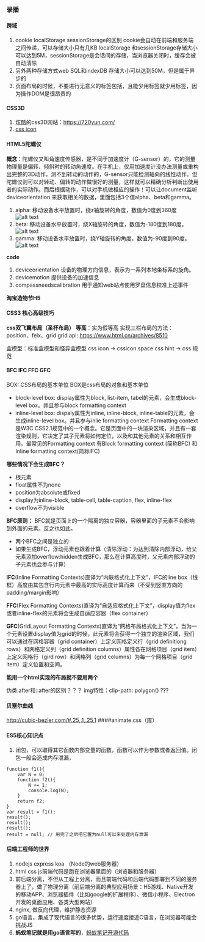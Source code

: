 ### 录播

#### 跨域
1. cookie localStorage sessionStorage的区别
cookie会自动在前端和服务端之间传递，可以存储大小只有几KB
localStorage 和sessionStorage存储大小可以达到5M，sessionStorage是会话间的存储，当浏览器关闭时，缓存会被自动清除
2. 另外两种存储方式web SQL和indexDB 存储大小可以达到50M，但是属于异步的
3. 页面布局的时候，不要进行无意义的标签包括，且能少用标签就少用标签，因为操作DOM是很昂贵的

#### CSS3D
1. 炫酷的css3D网站：https://720yun.com/
2. [css icon](https://cssicon.space "css icon")

#### HTML5陀螺仪
**概念**：陀螺仪又叫角速度传感器，是不同于加速度计（G-sensor）的，它的测量物理量是偏转、倾斜时的转动角速度。在手机上，仅用加速度计没办法测量或重构出完整的3D动作，测不到转动的动作的，G-sensor只能检测轴向的线性动作。但陀螺仪则可以对转动、偏转的动作做很好的测量，这样就可以精确分析判断出使用者的实际动作。而后根据动作，可以对手机做相应的操作！可以让document监听deviceorientation 来获取相关的数据，里面包括3个值alpha、beta和gamma。
1. alpha: 移动设备水平放置时，绕z轴旋转的角度，数值为0度到360度
![alt text](./imgs/alpha.jpg "Title")
2. beta: 移动设备水平放置时，绕X轴旋转的角度，数值为-180度到180度。
![alt text](./imgs/beta.jpg "Title")
3. gamma: 移动设备水平放置时，绕Y轴旋转的角度，数值为-90度到90度。
![alt text](./imgs/gamma.jpg "Title")

**code**
1. deviceorientation 
设备的物理方向信息，表示为一系列本地坐标系的旋角。
2. devicemotion
提供设备的加速信息
3. compassneedscalibration
用于通知web站点使用罗盘信息校准上述事件

**淘宝造物节H5**

#### CSS3 核心高级技巧
**css双飞翼布局（圣杯布局）**
**等高**：实为假等高
实现三栏布局的方法：position、felx、grid
grid api: https://www.html.cn/archives/8510

盒模型：标准盒模型和怪异盒模型
 css icon -> cssicon.space
 css hint -> css 规范

 #### BFC IFC FFC GFC
 BOX: CSS布局的基本单位
 BOX是css布局的对象和基本单位
 * block-level box: display属性为block, list-item, tabel的元素，会生成block-level box。并且参与block formatting context
 * inline-level box: dispaly属性为inline, inline-block, inline-table的元素，会生成inline-level box。并且参与inlie formatting context
 Formatting context是W3C CSS2.1规范中的一个概念。它是页面中的一块渲染区域，并且有一套渲染规则，它决定了其子元素将如何定位，以及和其他元素的关系和相互作用。最常见的Formatting context 有Block formatting context (简称BFC) 和 Inline formatting context(简称IFC)

 **哪些情况下会生成BFC？**
 * 根元素
 * float属性不为none
 * position为absolute或fixed
 * display为inline-block, table-cell, table-caption, flex, inline-flex
 * overflow不为visible
 
 **BFC原则：**
 BFC就是页面上的一个隔离的独立容器，容器里面的子元素不会影响到外面的元素。反之也如此。
 * 两个BFC之间是独立的
 * 如果生成BFC，浮动元素也跟着计算（清除浮动：为达到清除内部浮动，给父元素添加overflow:hidden生成BFC，那么在计算高度时，父元素内部浮动的子元素也会参与计算）

 **IFC**(Inline Formatting Contexts)直译为“内联格式化上下文”，IFC的line box（线框）高度由其包含行内元素中最高的实际高度计算而来（不受到竖直方向的padding/margin影响）
 
 **FFC**(Flex Formatting Contexts)直译为“自适应格式化上下文”，display值为flex或者inline-flex的元素将会生成自适应容器（flex container）
 
 **GFC**(GridLayout Formatting Contexts)直译为“网格布局格式化上下文”，当为一个元素设置display值为grid的时候，此元素将会获得一个独立的渲染区域，我们可以通过在网格容器（grid container）上定义网格定义行（grid definitiong rows）和网格定义列（grid definition columns）属性各在网格项目（grid item）上定义网格行（gird row）和网格列（grid columns）为每一个网格项目（grid item）定义位置和空间。
 
 **能用一个html实现的布局就不要用两个**
 
 伪类:after和::after的区别？？？
 img特性：clip-path: polygon() ???

 #### 贝塞尔曲线
 http://cubic-bezier.com/#.25,.1,.25,1
 ####animate.css（库）

#### ES5核心知识点
1. 闭包，可以取得其它函数内部变量的函数，函数可以作为参数或者返回值。闭包一般会造成内存泄漏，
```
function f1(){
    var N = 0;
    function f2(){
        N += 1;
        console.log(N);
    }
    return f2;
}
var result = f1();
result();
result();
result();
result = null; // 用完了之后把它置为null可以来处理内存泄漏
```
#### 后端工程师的世界
1. nodejs express koa （Node的web服务器）
2. html css js前端代码是跑在浏览器里面的（浏览器和服务器）
3. 前后端分离，不但从工程上分离，而且前端代码和后端代码部署到不同的服务器上了，做了物理分离（前后端分离的典型应用场景：H5游戏、Native开发的移动APP、浏览器插件（比如google的扩展程序）、微信小程序、Electron开发的桌面应用、各类大型网站）
4. nginx, 做反向代理，维护静态资源
5. go语言，集成了现代语言的很多优势，运行速度接近C语言，在浏览器可能会挑战JS
6. **蚂蚁笔记就是用go语言写的**，[蚂蚁笔记开源代码](https://github.com/leanote/leanote "蚂蚁笔记开源代码")